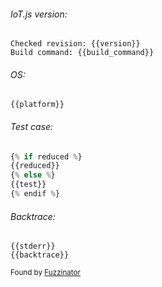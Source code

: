 ###### IoT.js version:

```
Checked revision: {{version}}
Build command: {{build_command}}
```

###### OS:

```
{{platform}}
```

###### Test case:

```javascript
{% if reduced %}
{{reduced}}
{% else %}
{{test}}
{% endif %}
```

###### Backtrace:

```
{{stderr}}
{{backtrace}}
```

<sup>Found by [Fuzzinator](http://fuzzinator.readthedocs.io/)</sup>
